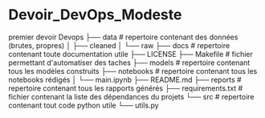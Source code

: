 # Devoir_DevOps_Modeste
premier devoir Devops
├── data               #  repertoire contenant des données (brutes, propres)
│   ├── cleaned
│   └── raw
├── docs               #  repertoire contenant toute documentation utile
├── LICENSE
├── Makefile           #  fichier permettant d'automatiser des taches
├── models             #  repertoire contenant tous les modèles construits
├── notebooks          #  repertoire contenant tous les notebooks rédigés
│   └── main.ipynb
├── README.md
├── reports            #  repertoire contenant tous les rapports générés
├── requirements.txt   #  fichier contenant la liste des dépendances du projets
└── src                #  repertoire contenant tout code python utile
    └── utils.py
